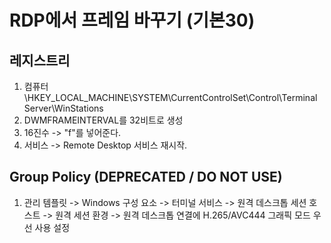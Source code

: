 # RDP에서 프레임 바꾸기 (기본30)

## 레지스트리
1. 컴퓨터\HKEY_LOCAL_MACHINE\SYSTEM\CurrentControlSet\Control\Terminal Server\WinStations
2. DWMFRAMEINTERVAL를 32비트로 생성
3. 16진수 -> "f"를 넣어준다.
4. 서비스 -> Remote Desktop 서비스 재시작.

## Group Policy (DEPRECATED / DO NOT USE)
1. 관리 템플릿 -> Windows 구성 요소 -> 터미널 서비스 -> 원격 데스크톱 세션 호스트 -> 원격 세션 환경 -> 원격 데스크톱 연결에 H.265/AVC444 그래픽 모드 우선 사용 설정